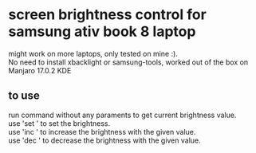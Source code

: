 # screen brightness control for samsung ativ book 8 laptop

might work on more laptops, only tested on mine :).  
No need to install xbacklight or samsung-tools, worked out of the box on Manjaro 17.0.2 KDE   
## to use

run command without any paraments to get current brightness value.  
use 'set <int>' to set the brightness.  
use 'inc <int>' to increase the brightness with the given value.  
use 'dec <int>' to decrease the brightness with the given value.  
